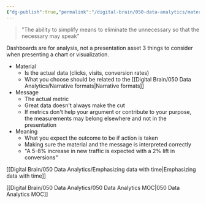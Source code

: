 ```yaml
---
{"dg-publish":true,"permalink":"/digital-brain/050-data-analytics/material-message-and-meaning/"}
---
```


 >"The ability to simplify means to eliminate the unnecessary so that the necessary may speak"

Dashboards are for analysis, not a presentation asset 3 things to consider when presenting a chart or visualization.

- Material
	- Is the actual data (clicks, visits, conversion rates)
	- What you choose should be related to the [[Digital Brain/050 Data Analytics/Narrative formats\|Narrative formats]]
- Message
	- The actual metric
	- Great data doesn't always make the cut
	- If metrics don't help your argument or contribute to your purpose, the measurements may belong elsewhere and not in the presentation
- Meaning
	- What you expect the outcome to be if action is taken
	- Making sure the material and the message is interpreted correctly
	- "A 5-8% increase in new traffic is expected with a 2% lift in conversions"

[[Digital Brain/050 Data Analytics/Emphasizing data with time\|Emphasizing data with time]]

[[Digital Brain/050 Data Analytics/050 Data Analytics MOC\|050 Data Analytics MOC]]